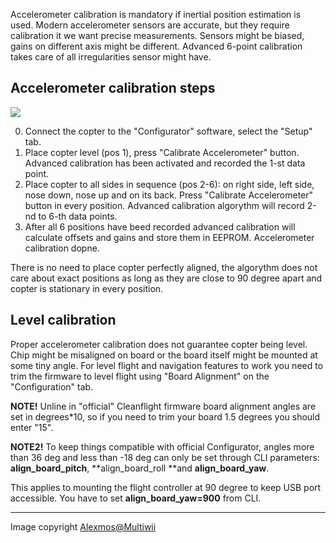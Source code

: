 Accelerometer calibration is mandatory if inertial position estimation is used. Modern accelerometer sensors are accurate, but they require calibration it we want precise measurements. Sensors might be biased, gains on different axis might be different. Advanced 6-point calibration takes care of all irregularities sensor might have.

## Accelerometer calibration steps

![](https://github.com/digitalentity/nav-rewrite-docs/blob/master/docs/assets/acc-calibration-positions.jpg)

0. Connect the copter to the "Configurator" software, select the "Setup" tab.
1. Place copter level (pos 1), press "Calibrate Accelerometer" button. Advanced calibration has been activated and recorded the 1-st data point.
2. Place copter to all sides in sequence (pos 2-6): on right side, left side, nose down, nose up and on its back. Press "Calibrate Accelerometer" button in every position. Advanced calibration algorythm will record 2-nd to 6-th data points.
3. After all 6 positions have beed recorded advanced calibration will calculate offsets and gains and store them in EEPROM. Accelerometer calibration dopne.

There is no need to place copter perfectly aligned, the algorythm does not care about exact positions as long as they are close to 90 degree apart and copter is stationary in every position.

## Level calibration

Proper accelerometer calibration does not guarantee copter being level. Chip might be misaligned on board or the board itself might be mounted at some tiny angle. For level flight and navigation features to work you need to trim the firmware to level flight using "Board Alignment" on the "Configuration" tab. 

**NOTE!** Unline in "official" Cleanflight firmware board alignment angles are set in degrees*10, so if you need to trim your board 1.5 degrees you should enter "15".

**NOTE2!** To keep things compatible with official Configurator, angles more than 36 deg and less than -18 deg can only be set through CLI parameters: **align_board_pitch**, **align_board_roll **and **align_board_yaw**. 

This applies to mounting the flight controller at 90 degree to keep USB port accessible. You have to set **align_board_yaw=900** from CLI.


***
Image copyright [Alexmos@Multiwii](http://www.multiwii.com/forum/viewtopic.php?f=7&t=1413&start=170#p16506)